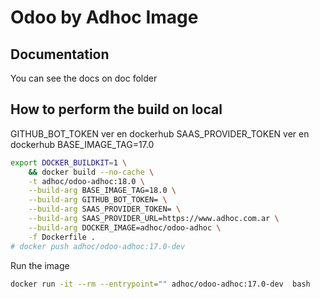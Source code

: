 # Odoo by Adhoc Image

## Documentation

You can see the docs on doc folder

## How to perform the build on local

GITHUB_BOT_TOKEN ver en dockerhub
SAAS_PROVIDER_TOKEN  ver en dockerhub
BASE_IMAGE_TAG=17.0

```sh
export DOCKER_BUILDKIT=1 \
    && docker build --no-cache \
    -t adhoc/odoo-adhoc:18.0 \
    --build-arg BASE_IMAGE_TAG=18.0 \
    --build-arg GITHUB_BOT_TOKEN= \
    --build-arg SAAS_PROVIDER_TOKEN= \
    --build-arg SAAS_PROVIDER_URL=https://www.adhoc.com.ar \
    --build-arg DOCKER_IMAGE=adhoc/odoo-adhoc \
    -f Dockerfile .
# docker push adhoc/odoo-adhoc:17.0-dev
```

Run the image

```sh
docker run -it --rm --entrypoint="" adhoc/odoo-adhoc:17.0-dev  bash
```
